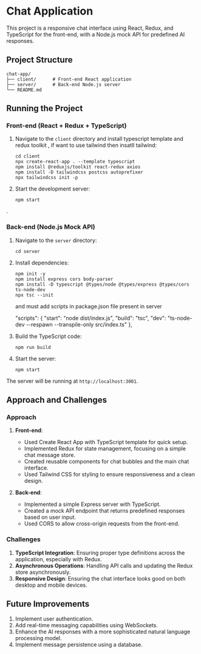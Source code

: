 # Chat Application

This project is a responsive chat interface using React, Redux, and TypeScript for the front-end, with a Node.js mock API for predefined AI responses.

## Project Structure

```
chat-app/
├── client/      # Front-end React application
├── server/      # Back-end Node.js server
└── README.md
```

## Running the Project

### Front-end (React + Redux + TypeScript)

1. Navigate to the `client` directory and install typescript template and redux toolkit , if want to use tailwind then insatll tailwind:
   ```
   cd client
   npx create-react-app . --template typescript
   npm install @reduxjs/toolkit react-redux axios
   npm install -D tailwindcss postcss autoprefixer
   npx tailwindcss init -p
   ```

2. Start the development server:
   ```
   npm start
   ```
.

### Back-end (Node.js Mock API)

1. Navigate to the `server` directory:
   ```
   cd server
   ```

2. Install dependencies:
   ```
   npm init -y
   npm install express cors body-parser
   npm install -D typescript @types/node @types/express @types/cors ts-node-dev
   npx tsc --init
   ```
   and must add scripts in package.json file present in server
   
   "scripts": {
    "start": "node dist/index.js",
    "build": "tsc",
    "dev": "ts-node-dev --respawn --transpile-only src/index.ts"
  },
  

4. Build the TypeScript code:
   ```
   npm run build
   ```

5. Start the server:
   ```
   npm start
   ```

The server will be running at `http://localhost:3001`.

## Approach and Challenges

### Approach

1. **Front-end**:
   - Used Create React App with TypeScript template for quick setup.
   - Implemented Redux for state management, focusing on a simple chat message store.
   - Created reusable components for chat bubbles and the main chat interface.
   - Used Tailwind CSS for styling to ensure responsiveness and a clean design.

2. **Back-end**:
   - Implemented a simple Express server with TypeScript.
   - Created a mock API endpoint that returns predefined responses based on user input.
   - Used CORS to allow cross-origin requests from the front-end.

### Challenges

1. **TypeScript Integration**: Ensuring proper type definitions across the application, especially with Redux.
2. **Asynchronous Operations**: Handling API calls and updating the Redux store asynchronously.
3. **Responsive Design**: Ensuring the chat interface looks good on both desktop and mobile devices.

## Future Improvements

1. Implement user authentication.
2. Add real-time messaging capabilities using WebSockets.
3. Enhance the AI responses with a more sophisticated natural language processing model.
4. Implement message persistence using a database.
